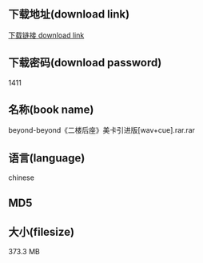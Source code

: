 ## 下载地址(download link)
[下载链接 download link](https://tutu365.netlify.app/?s=beyond-beyond%E3%80%8A%E4%BA%8C%E6%A5%BC%E5%90%8E%E5%BA%A7%E3%80%8B%E7%BE%8E%E5%8D%A1%E5%BC%95%E8%BF%9B%E7%89%88%5Bwav%2Bcue%5D.rar)

## 下载密码(download password)
1411

## 名称(book name)
beyond-beyond《二楼后座》美卡引进版[wav+cue].rar.rar

## 语言(language)
chinese

## MD5


## 大小(filesize)
373.3 MB
